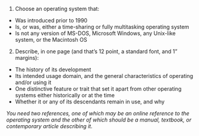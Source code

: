 
1. Choose an operating system that:
  * Was introduced prior to 1990
  * Is, or was, either a time-sharing or fully multitasking operating system
  * Is not any version of MS-DOS, Microsoft Windows, any Unix-like system, or the Macintosh OS
2. Describe, in one page (and that’s 12 point, a standard font, and 1” margins):
  * The history of its development
  * Its intended usage domain, and the general characteristics of operating and/or using it
  * One distinctive feature or trait that set it apart from other operating systems either historically or at the time
  * Whether it or any of its descendants remain in use, and why

*You need two references, one of which may be an online reference to the operating system and the other of which should be a manual, textbook, or contemporary article describing it.*


